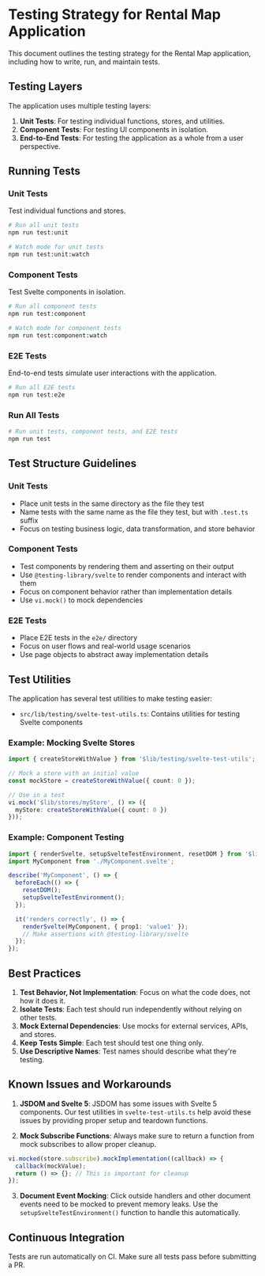 # Testing Strategy for Rental Map Application

This document outlines the testing strategy for the Rental Map application, including how to write, run, and maintain tests.

## Testing Layers

The application uses multiple testing layers:

1. **Unit Tests**: For testing individual functions, stores, and utilities.
2. **Component Tests**: For testing UI components in isolation.
3. **End-to-End Tests**: For testing the application as a whole from a user perspective.

## Running Tests

### Unit Tests
Test individual functions and stores.

```bash
# Run all unit tests
npm run test:unit

# Watch mode for unit tests
npm run test:unit:watch
```

### Component Tests
Test Svelte components in isolation. 

```bash
# Run all component tests
npm run test:component

# Watch mode for component tests
npm run test:component:watch
```

### E2E Tests
End-to-end tests simulate user interactions with the application.

```bash
# Run all E2E tests
npm run test:e2e
```

### Run All Tests
```bash
# Run unit tests, component tests, and E2E tests
npm run test
```

## Test Structure Guidelines

### Unit Tests
- Place unit tests in the same directory as the file they test
- Name tests with the same name as the file they test, but with `.test.ts` suffix
- Focus on testing business logic, data transformation, and store behavior

### Component Tests
- Test components by rendering them and asserting on their output
- Use `@testing-library/svelte` to render components and interact with them
- Focus on component behavior rather than implementation details
- Use `vi.mock()` to mock dependencies

### E2E Tests
- Place E2E tests in the `e2e/` directory
- Focus on user flows and real-world usage scenarios
- Use page objects to abstract away implementation details

## Test Utilities

The application has several test utilities to make testing easier:

- `src/lib/testing/svelte-test-utils.ts`: Contains utilities for testing Svelte components

### Example: Mocking Svelte Stores

```typescript
import { createStoreWithValue } from '$lib/testing/svelte-test-utils';

// Mock a store with an initial value
const mockStore = createStoreWithValue({ count: 0 });

// Use in a test
vi.mock('$lib/stores/myStore', () => ({
  myStore: createStoreWithValue({ count: 0 })
}));
```

### Example: Component Testing

```typescript
import { renderSvelte, setupSvelteTestEnvironment, resetDOM } from '$lib/testing/svelte-test-utils';
import MyComponent from './MyComponent.svelte';

describe('MyComponent', () => {
  beforeEach(() => {
    resetDOM();
    setupSvelteTestEnvironment();
  });

  it('renders correctly', () => {
    renderSvelte(MyComponent, { prop1: 'value1' });
    // Make assertions with @testing-library/svelte
  });
});
```

## Best Practices

1. **Test Behavior, Not Implementation**: Focus on what the code does, not how it does it.
2. **Isolate Tests**: Each test should run independently without relying on other tests.
3. **Mock External Dependencies**: Use mocks for external services, APIs, and stores.
4. **Keep Tests Simple**: Each test should test one thing only.
5. **Use Descriptive Names**: Test names should describe what they're testing.

## Known Issues and Workarounds

1. **JSDOM and Svelte 5**: JSDOM has some issues with Svelte 5 components. Our test utilities in `svelte-test-utils.ts` help avoid these issues by providing proper setup and teardown functions.

2. **Mock Subscribe Functions**: Always make sure to return a function from mock subscribes to allow proper cleanup.

```typescript
vi.mocked(store.subscribe).mockImplementation((callback) => {
  callback(mockValue);
  return () => {}; // This is important for cleanup
});
```

3. **Document Event Mocking**: Click outside handlers and other document events need to be mocked to prevent memory leaks. Use the `setupSvelteTestEnvironment()` function to handle this automatically.

## Continuous Integration

Tests are run automatically on CI. Make sure all tests pass before submitting a PR. 
